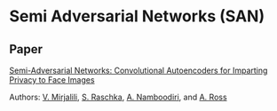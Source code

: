 Semi Adversarial Networks (SAN)
=====


## Paper 

[Semi-Adversarial Networks: Convolutional Autoencoders for Imparting Privacy to Face Images](https://arxiv.org/abs/1712.00321)
 
Authors: [V. Mirjalili](https://github.com/vmirly), [S. Raschka](https://github.com/rasbt), [A. Namboodiri](https://www.iiit.ac.in/people/faculty/anoop/), and [A. Ross](http://www.cse.msu.edu/~rossarun/)




```

```

